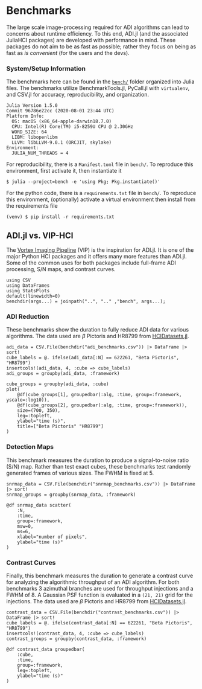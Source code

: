 # Benchmarks

The large scale image-processing required for ADI algorithms can lead to concerns about runtime efficiency. To this end, ADI.jl (and the associated JuliaHCI packages) are developed with performance in mind. These packages do not aim to be as fast as possible; rather they focus on being as fast as *is convenient* (for the users and the devs).

### System/Setup Information

The benchmarks here can be found in the [`bench/`](https://github.com/JuliaHCI/ADI.jl/blob/master/bench/) folder organized into Julia files. The benchmarks utilize BenchmarkTools.jl, PyCall.jl with `virtualenv`, and CSV.jl for accuracy, reproducibility, and organization.

```
Julia Version 1.5.0
Commit 96786e22cc (2020-08-01 23:44 UTC)
Platform Info:
  OS: macOS (x86_64-apple-darwin18.7.0)
  CPU: Intel(R) Core(TM) i5-8259U CPU @ 2.30GHz
  WORD_SIZE: 64
  LIBM: libopenlibm
  LLVM: libLLVM-9.0.1 (ORCJIT, skylake)
Environment:
  JULIA_NUM_THREADS = 4
```
For reproducibility, there is a `Manifest.toml` file in `bench/`. To reproduce this environment, first activate it, then instantiate it
```
$ julia --project=bench -e 'using Pkg; Pkg.instantiate()'
```
For the python code, there is a `requirements.txt` file in `bench/`. To reproduce this environment, (optionally) activate a virtual environment then install from the requirements file
```
(venv) $ pip install -r requirements.txt
```

## ADI.jl vs. VIP-HCI

The [Vortex Imaging Pipeline](https://github.com/vortex-exoplanet/vip) (VIP) is the inspiration for ADI.jl. It is one of the major Python HCI packages and it offers many more features than ADI.jl. Some of the common uses for both packages include full-frame ADI processing, S/N maps, and contrast curves.

```@setup bench
using CSV
using DataFrames
using StatsPlots
default(linewidth=0)
benchdir(args...) = joinpath("..", ".." ,"bench", args...);
```

### ADI Reduction

These benchmarks show the duration to fully reduce ADI data for various algorithms. The data used are $\beta$ Pictoris and HR8799 from [HCIDatasets.jl](https://github.com/JuliaHCI/HCIDatasets.jl).


```@example bench
adi_data = CSV.File(benchdir("adi_benchmarks.csv")) |> DataFrame |> sort!
cube_labels = @. ifelse(adi_data[:N] == 622261, "Beta Pictoris", "HR8799")
insertcols!(adi_data, 4, :cube => cube_labels)
adi_groups = groupby(adi_data, :framework)
```

```@example bench
cube_groups = groupby(adi_data, :cube)
plot(
    @df(cube_groups[1], groupedbar(:alg, :time, group=:framework, yscale=:log10)),
    @df(cube_groups[2], groupedbar(:alg, :time, group=:framework)),
    size=(700, 350),
    leg=:topleft,
    ylabel="time (s)",
    title=["Beta Pictoris" "HR8799"]
)
```


### Detection Maps

This benchmark measures the duration to produce a signal-to-noise ratio (S/N) map. Rather than test exact cubes, these benchmarks test randomly generated frames of various sizes. The FWHM is fixed at 5.

```@example bench
snrmap_data = CSV.File(benchdir("snrmap_benchmarks.csv")) |> DataFrame |> sort!
snrmap_groups = groupby(snrmap_data, :framework)
```

```@example bench
@df snrmap_data scatter(
    :N,
    :time,
    group=:framework,
    msw=0,
    ms=6,
    xlabel="number of pixels",
    ylabel="time (s)"
)
```

### Contrast Curves

Finally, this benchmark measures the duration to generate a contrast curve for analyzing the algorithmic throughput of an ADI algorithm. For both benchmarks 3 azimuthal branches are used for throughput injections and a FWHM of 8. A Gaussian PSF function is evaluated in a `(21, 21)` grid for the injections. The data used are $\beta$ Pictoris and HR8799 from [HCIDatasets.jl](https://github.com/JuliaHCI/HCIDatasets.jl).

```@example bench
contrast_data = CSV.File(benchdir("contrast_benchmarks.csv")) |> DataFrame |> sort!
cube_labels = @. ifelse(contrast_data[:N] == 622261, "Beta Pictoris", "HR8799")
insertcols!(contrast_data, 4, :cube => cube_labels)
contrast_groups = groupby(contrast_data, :framework)
```

```@example bench
@df contrast_data groupedbar(
    :cube,
    :time,
    group=:framework,
    leg=:topleft,
    ylabel="time (s)"
)
```
